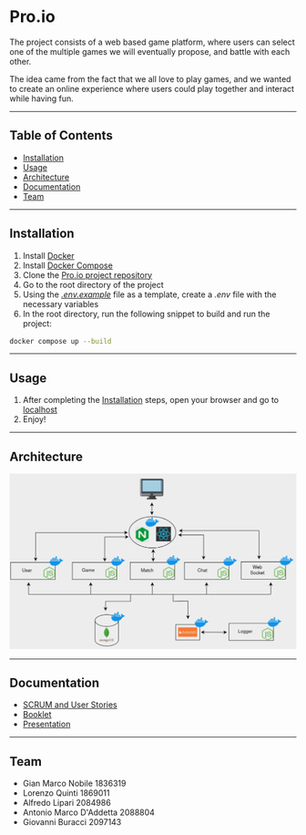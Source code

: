 # Pro.io

The project consists of a web based game platform, where users can select one of the multiple games we will eventually propose, and battle with each other.

The idea came from the fact that we all love to play games, and we wanted to create an online experience where users could play together and interact while having fun.

---

## Table of Contents

- [Installation](#installation)
- [Usage](#usage)
- [Architecture](#architecture)
- [Documentation](#documentation)
- [Team](#team)

---

## Installation

1. Install [Docker](https://docs.docker.com/get-docker/)
2. Install [Docker Compose](https://docs.docker.com/compose/install/)
3. Clone the [Pro.io project repository](https://github.com/GMN177/Pro.io)
4. Go to the root directory of the project
5. Using the [*.env.example*](.env.example) file as a template, create a *.env* file with the necessary variables
6. In the root directory, run the following snippet to build and run the project:

```sh
docker compose up --build
```

---

## Usage

1. After completing the [Installation](#installation) steps, open your browser and go to [localhost](http://localhost)
2. Enjoy!

---

## Architecture

![architecture_schema](docs/assets/architecture_schema.png)

---

## Documentation

- [SCRUM and User Stories](docs/Pro.io_SCRUM_and_User_Stories.xlsx)
- [Booklet](docs/Pro.io_Booklet.pdf)
- [Presentation](docs/Pro.io_Presentation.pptx)

---

## Team

- Gian Marco Nobile 1836319
- Lorenzo Quinti 1869011
- Alfredo Lipari 2084986
- Antonio Marco D'Addetta 2088804
- Giovanni Buracci 2097143